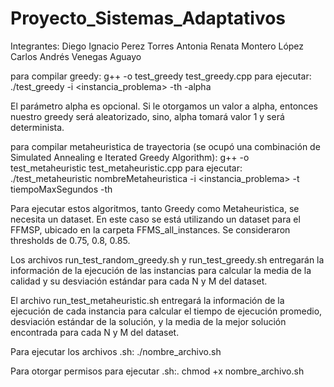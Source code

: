# Proyecto_Sistemas_Adaptativos

Integrantes:
Diego Ignacio Perez Torres
Antonia Renata Montero López
Carlos Andrés Venegas Aguayo

para compilar greedy:
g++ -o test_greedy test_greedy.cpp
para ejecutar:
./test_greedy -i <instancia_problema> -th <threshold> -alpha <alpha>

El parámetro alpha es opcional. Si le otorgamos un valor a alpha, entonces nuestro greedy será aleatorizado, sino, alpha tomará valor 1 y será determinista.

para compilar metaheuristica de trayectoria (se ocupó una combinación de Simulated Annealing e Iterated Greedy Algorithm):
g++ -o test_metaheuristic test_metaheuristic.cpp
para ejecutar:
./test_metaheuristic nombreMetaheuristica -i <instancia_problema> -t tiempoMaxSegundos -th <threshold>

Para ejecutar estos algoritmos, tanto Greedy como Metaheuristica, se necesita un dataset. En este caso se está utilizando un dataset para el FFMSP, ubicado en la carpeta FFMS_all_instances. Se consideraron thresholds de 0.75, 0.8, 0.85.

Los archivos run_test_random_greedy.sh y run_test_greedy.sh entregarán la información de la ejecución de las instancias para calcular la media de la calidad y su desviación estándar para cada N y M del dataset.

El archivo run_test_metaheuristic.sh entregará la información de la ejecución de cada instancia para calcular el tiempo de ejecución promedio, desviación estándar de la solución, y la media de la mejor solución encontrada para cada N y M del dataset.

Para ejecutar los archivos .sh:
./nombre_archivo.sh

Para otorgar permisos para ejecutar .sh:.
chmod +x nombre_archivo.sh

